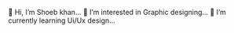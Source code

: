 👋 Hi, I’m Shoeb khan...
👀 I’m interested in Graphic designing...
👾 I’m currently learning Ui/Ux design...
<!---
ZyruXgit/ZyruXgit is a ✨ special ✨ repository because its `README.md` (this file) appears on your GitHub profile.
You can click the Preview link to take a look at your changes.
--->
